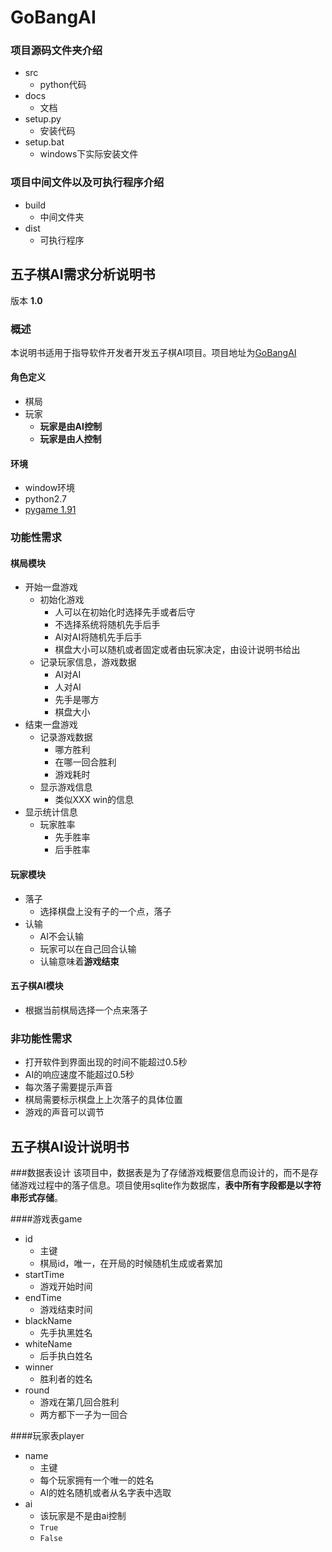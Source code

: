 # GoBangAI
### 项目源码文件夹介绍
- src
	- python代码
- docs
	- 文档
- setup.py
	- 安装代码
- setup.bat
	- windows下实际安装文件

### 项目中间文件以及可执行程序介绍
- build
	- 中间文件夹
- dist
	- 可执行程序

## 五子棋AI需求分析说明书
版本 **1.0**
### 概述
本说明书适用于指导软件开发者开发五子棋AI项目。项目地址为[GoBangAI](https://github.com/shuitian/GoBangAI)
#### 角色定义
- 棋局
- 玩家
	- **玩家是由AI控制**
	- **玩家是由人控制**

#### 环境
- window环境
- python2.7
- [pygame 1.91](http://pygame.org/ftp/pygame-1.9.1.win32-py2.7.msi)

### 功能性需求
#### 棋局模块
- 开始一盘游戏
	- 初始化游戏
		- 人可以在初始化时选择先手或者后守
		- 不选择系统将随机先手后手
		- AI对AI将随机先手后手
		- 棋盘大小可以随机或者固定或者由玩家决定，由设计说明书给出
	- 记录玩家信息，游戏数据
		- AI对AI
		- 人对AI
		- 先手是哪方
		- 棋盘大小
- 结束一盘游戏
	- 记录游戏数据
		- 哪方胜利
		- 在哪一回合胜利
		- 游戏耗时
	- 显示游戏信息
		- 类似XXX win的信息
- 显示统计信息
	- 玩家胜率
		- 先手胜率
		- 后手胜率

#### 玩家模块
- 落子
	- 选择棋盘上没有子的一个点，落子
- 认输
	- AI不会认输
	- 玩家可以在自己回合认输
	- 认输意味着**游戏结束**

#### 五子棋AI模块
- 根据当前棋局选择一个点来落子

### 非功能性需求
- 打开软件到界面出现的时间不能超过0.5秒
- AI的响应速度不能超过0.5秒
- 每次落子需要提示声音
- 棋局需要标示棋盘上上次落子的具体位置
- 游戏的声音可以调节


## 五子棋AI设计说明书
###数据表设计
该项目中，数据表是为了存储游戏概要信息而设计的，而不是存储游戏过程中的落子信息。项目使用sqlite作为数据库，**表中所有字段都是以字符串形式存储**。

####游戏表game
- id
	- 主键
	- 棋局id，唯一，在开局的时候随机生成或者累加
- startTime
	- 游戏开始时间
- endTime
	- 游戏结束时间
- blackName
	- 先手执黑姓名
- whiteName
	- 后手执白姓名
- winner
	- 胜利者的姓名
- round
	- 游戏在第几回合胜利
	- 两方都下一子为一回合

####玩家表player
- name
	- 主键
	- 每个玩家拥有一个唯一的姓名
	- AI的姓名随机或者从名字表中选取
- ai
	- 该玩家是不是由ai控制
	- `True`
	- `False`

